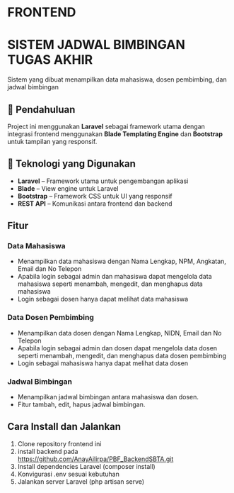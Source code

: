 # FRONTEND
# SISTEM JADWAL BIMBINGAN TUGAS AKHIR
Sistem yang dibuat menampilkan data mahasiswa, dosen pembimbing, dan jadwal bimbingan

## 📌 Pendahuluan
Project ini menggunakan **Laravel** sebagai framework utama dengan integrasi frontend menggunakan **Blade Templating Engine** dan **Bootstrap** untuk tampilan yang responsif.  

## 🚀 Teknologi yang Digunakan
- **Laravel** – Framework utama untuk pengembangan aplikasi
- **Blade** – View engine untuk Laravel
- **Bootstrap** – Framework CSS untuk UI yang responsif
- **REST API** – Komunikasi antara frontend dan backend

## Fitur
### Data Mahasiswa
- Menampilkan data mahasiswa dengan Nama Lengkap, NPM, Angkatan, Email dan No Telepon
- Apabila login sebagai admin dan mahasiswa dapat mengelola data mahasiswa seperti menambah, mengedit, dan menghapus data mahasiswa
- Login sebagai dosen hanya dapat melihat data mahasiswa

### Data Dosen Pembimbing
- Menampilkan data dosen dengan Nama Lengkap, NIDN, Email dan No Telepon
- Apabila login sebagai admin dan dosen dapat mengelola data dosen seperti menambah, mengedit, dan menghapus data dosen pembimbing
- Login sebagai mahasiswa hanya dapat melihat data dosen
  
### Jadwal Bimbingan
- Menampilkan jadwal bimbingan antara mahasiswa dan dosen.
- Fitur tambah, edit, hapus jadwal bimbingan.

## Cara Install dan Jalankan
1. Clone repository frontend ini
2. install backend pada https://github.com/AnayAilirpa/PBF_BackendSBTA.git 
3. Install dependencies Laravel (composer install)
4. Konvigurasi .env sesuai kebutuhan
6. Jalankan server Laravel (php artisan serve)


